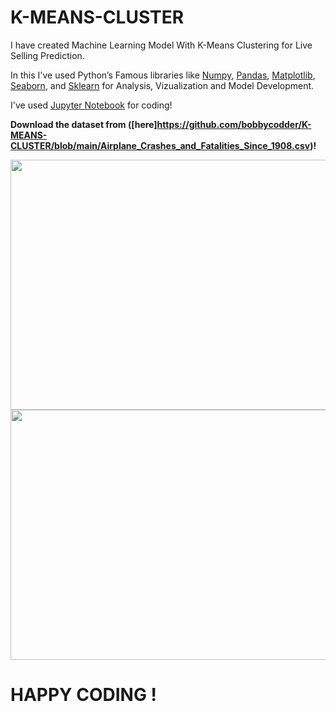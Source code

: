 # K-MEANS-CLUSTER
 I have created Machine Learning Model With K-Means Clustering for Live Selling Prediction.

In this I've used Python’s Famous libraries like [Numpy](https://numpy.org/), [Pandas](https://pandas.pydata.org/), [Matplotlib](https://matplotlib.org/), [Seaborn](https://seaborn.pydata.org/), and [Sklearn](https://scikit-learn.org/) for Analysis, Vizualization and Model Development.

I've used [Jupyter Notebook](https://jupyter.org/) for coding!

**Download the dataset from ([here]https://github.com/bobbycodder/K-MEANS-CLUSTER/blob/main/Airplane_Crashes_and_Fatalities_Since_1908.csv)!**

<img align="top"  width="1100" height="400" src="https://images.squarespace-cdn.com/content/v1/5acbdd3a25bf024c12f4c8b4/1608407348392-22767PJ7RQ85BD5RLSLZ/k-means-clustering.png?format=1000w">
<img align="top"  width="1100" height="400" src="https://ww2.mathworks.cn/matlabcentral/mlc-downloads/downloads/submissions/24616/versions/14/screenshot.jpg">

# HAPPY CODING !
